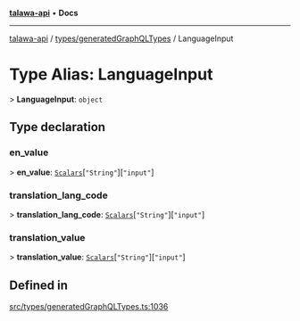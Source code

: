 [**talawa-api**](../../../README.md) • **Docs**

***

[talawa-api](../../../modules.md) / [types/generatedGraphQLTypes](../README.md) / LanguageInput

# Type Alias: LanguageInput

\> **LanguageInput**: `object`

## Type declaration

### en\_value

\> **en\_value**: [`Scalars`](Scalars.md)\[`"String"`\]\[`"input"`\]

### translation\_lang\_code

\> **translation\_lang\_code**: [`Scalars`](Scalars.md)\[`"String"`\]\[`"input"`\]

### translation\_value

\> **translation\_value**: [`Scalars`](Scalars.md)\[`"String"`\]\[`"input"`\]

## Defined in

[src/types/generatedGraphQLTypes.ts:1036](https://github.com/PalisadoesFoundation/talawa-api/blob/2f8fb6988cd34004fbbf76550c8eef691b861a19/src/types/generatedGraphQLTypes.ts#L1036)
